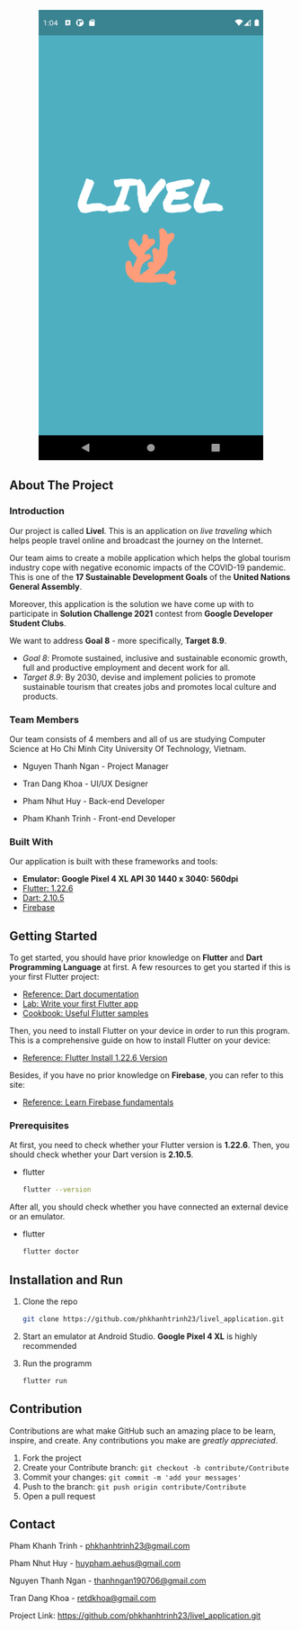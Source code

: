 <p align="center">
<img src="https://github.com/phkhanhtrinh23/livel_application/blob/main/images/screenshot.png" alt="Screenshot" width=400 height=800>
</p>


## About The Project



### Introduction

Our project is called **Livel**. This is an application on *live traveling* which helps people travel online and broadcast the journey on the Internet.

Our team aims to create a mobile application which helps the global tourism industry cope with negative economic impacts of the COVID-19 pandemic. This is one of the **17 Sustainable Development Goals** of the **United Nations General Assembly**.

Moreover, this application is the solution we have come up with to participate in **Solution Challenge 2021** contest from **Google Developer Student Clubs**.

We want to address **Goal 8** - more specifically, **Target 8.9**.

- *Goal 8*: Promote sustained, inclusive and sustainable economic growth, full and productive employment and decent work for all.
- *Target 8.9*: By 2030, devise and implement policies to promote sustainable tourism that creates jobs and promotes local culture and products.



### Team Members

Our team consists of 4 members and all of us are studying Computer Science at Ho Chi Minh City University Of Technology, Vietnam.

- Nguyen Thanh Ngan - Project Manager

- Tran Dang Khoa - UI/UX Designer

- Pham Nhut Huy - Back-end Developer

- Pham Khanh Trinh - Front-end Developer

### Built With

Our application is built with these frameworks and tools:
* **Emulator: Google Pixel 4 XL API 30 1440 x 3040: 560dpi**
* [Flutter: 1.22.6](https://flutter.dev/docs/development/tools/sdk/releases)
* [Dart: 2.10.5](https://dart.dev/)
* [Firebase](https://firebase.google.com/)



## Getting Started

To get started, you should have prior knowledge on **Flutter** and **Dart Programming Language** at first. A few resources to get you started if this is your first Flutter project:

- [Reference: Dart documentation](https://dart.dev/guides)
- [Lab: Write your first Flutter app](https://flutter.dev/docs/get-started/codelab)
- [Cookbook: Useful Flutter samples](https://flutter.dev/docs/cookbook)

Then, you need to install Flutter on your device in order to run this program. This is a comprehensive guide on how to install Flutter on your device:

- [Reference: Flutter Install 1.22.6 Version](https://flutter.dev/docs/development/tools/sdk/releases)

Besides, if you have no prior knowledge on **Firebase**, you can refer to this site:

- [Reference: Learn Firebase fundamentals](https://firebase.google.com/docs/guides?authuser=0)



### Prerequisites

At first, you need to check whether your Flutter version is **1.22.6**. Then, you should check whether your Dart version is **2.10.5**.

* flutter

  ```sh
  flutter --version
  ```

After all, you should check whether you have connected an external device or an emulator.
* flutter

  ```sh
  flutter doctor
  ```



## Installation and Run

1. Clone the repo

   ```sh
   git clone https://github.com/phkhanhtrinh23/livel_application.git
   ```
   
2. Start an emulator at Android Studio. **Google Pixel 4 XL** is highly recommended

3. Run the programm
   ```sh
   flutter run
   ```



## Contribution

Contributions are what make GitHub such an amazing place to be learn, inspire, and create. Any contributions you make are *greatly appreciated*.

1. Fork the project
2. Create your Contribute branch: `git checkout -b contribute/Contribute`
3. Commit your changes: `git commit -m 'add your messages'`
4. Push to the branch: `git push origin contribute/Contribute`
5. Open a pull request



## Contact

Pham Khanh Trinh - phkhanhtrinh23@gmail.com

Pham Nhut Huy - huypham.aehus@gmail.com

Nguyen Thanh Ngan - thanhngan190706@gmail.com

Tran Dang Khoa - retdkhoa@gmail.com

Project Link: https://github.com/phkhanhtrinh23/livel_application.git

